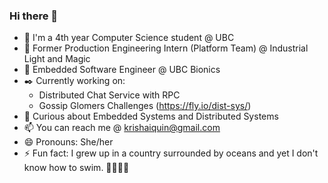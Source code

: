 ### Hi there 👋 


<!-- **krishaiquin/krishaiquin** is a ✨ _special_ ✨ repository because its `README.md` (this file) appears on your GitHub profile.

Here are some ideas to get you started: -->
* 👩 I'm a 4th year Computer Science student @ UBC
* 👔 Former Production Engineering Intern (Platform Team) @ Industrial Light and Magic 
* 💼 Embedded Software Engineer @ UBC Bionics
* ✒️ Currently working on:
    * Distributed Chat Service with RPC
    * Gossip Glomers Challenges (https://fly.io/dist-sys/)
    <!-- * Novice Version of MiMU Gloves (https://tinyurl.com/48zp8tmr) -->
* 💬 Curious about Embedded Systems and Distributed Systems
* 📫 You can reach me @ krishaiquin@gmail.com
* 😄 Pronouns: She/her
* ⚡ Fun fact: I grew up in a country surrounded by oceans and yet I don't know how to swim. 🙅‍♀️🏊‍♀️

<!-- - 👯 I’m looking to collaborate on ...
- 🤔 I’m looking for help with ...
- 💬 Ask me about ... -->




